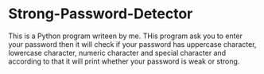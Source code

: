 # Strong-Password-Detector
This is a Python program writeen by me. THis program ask you to enter your password then it will check if your password has uppercase character, lowercase character, numeric character and special character and according to that it will print whether your password is weak or strong.
